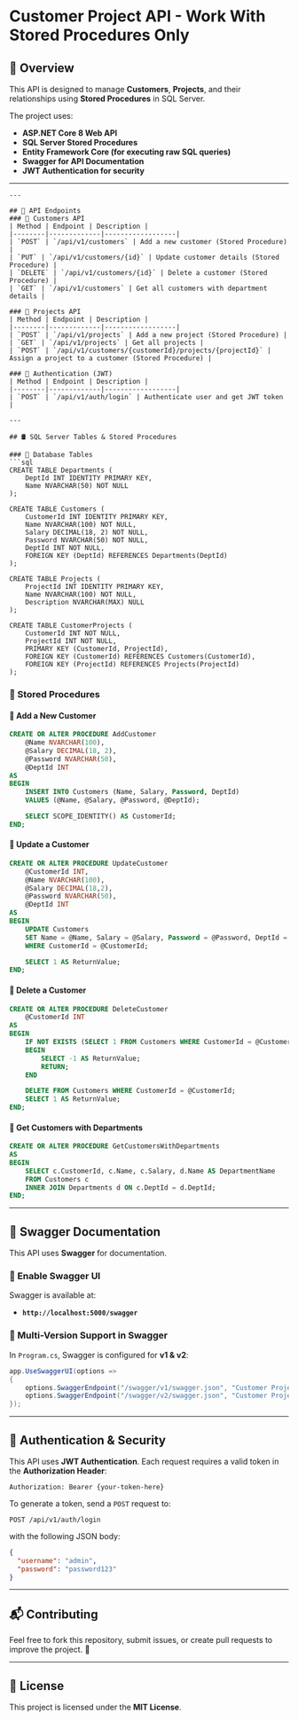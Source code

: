 # Customer Project API - Work With Stored Procedures Only

## 📌 Overview
This API is designed to manage **Customers**, **Projects**, and their relationships using **Stored Procedures** in SQL Server.

The project uses:
- **ASP.NET Core 8 Web API**
- **SQL Server Stored Procedures**
- **Entity Framework Core (for executing raw SQL queries)**
- **Swagger for API Documentation**
- **JWT Authentication for security**

---
```
---

## 🚀 API Endpoints
### 🔹 Customers API
| Method | Endpoint | Description |
|--------|-------------|------------------|
| `POST` | `/api/v1/customers` | Add a new customer (Stored Procedure) |
| `PUT` | `/api/v1/customers/{id}` | Update customer details (Stored Procedure) |
| `DELETE` | `/api/v1/customers/{id}` | Delete a customer (Stored Procedure) |
| `GET` | `/api/v1/customers` | Get all customers with department details |

### 🔹 Projects API
| Method | Endpoint | Description |
|--------|-------------|------------------|
| `POST` | `/api/v1/projects` | Add a new project (Stored Procedure) |
| `GET` | `/api/v1/projects` | Get all projects |
| `POST` | `/api/v1/customers/{customerId}/projects/{projectId}` | Assign a project to a customer (Stored Procedure) |

### 🔹 Authentication (JWT)
| Method | Endpoint | Description |
|--------|-------------|------------------|
| `POST` | `/api/v1/auth/login` | Authenticate user and get JWT token |

---

## 🛢️ SQL Server Tables & Stored Procedures

### 🔹 Database Tables
```sql
CREATE TABLE Departments (
    DeptId INT IDENTITY PRIMARY KEY,
    Name NVARCHAR(50) NOT NULL        
);

CREATE TABLE Customers (
    CustomerId INT IDENTITY PRIMARY KEY,  
    Name NVARCHAR(100) NOT NULL,        
    Salary DECIMAL(18, 2) NOT NULL,      
    Password NVARCHAR(50) NOT NULL,      
    DeptId INT NOT NULL,                  
    FOREIGN KEY (DeptId) REFERENCES Departments(DeptId)
);

CREATE TABLE Projects (
    ProjectId INT IDENTITY PRIMARY KEY,
    Name NVARCHAR(100) NOT NULL,        
    Description NVARCHAR(MAX) NULL     
);

CREATE TABLE CustomerProjects (
    CustomerId INT NOT NULL,
    ProjectId INT NOT NULL,
    PRIMARY KEY (CustomerId, ProjectId),
    FOREIGN KEY (CustomerId) REFERENCES Customers(CustomerId),
    FOREIGN KEY (ProjectId) REFERENCES Projects(ProjectId)
);
```

### 🔹 Stored Procedures

#### 📌 Add a New Customer
```sql
CREATE OR ALTER PROCEDURE AddCustomer
    @Name NVARCHAR(100),
    @Salary DECIMAL(18, 2),
    @Password NVARCHAR(50),
    @DeptId INT
AS
BEGIN
    INSERT INTO Customers (Name, Salary, Password, DeptId)
    VALUES (@Name, @Salary, @Password, @DeptId);

    SELECT SCOPE_IDENTITY() AS CustomerId;
END;
```

#### 📌 Update a Customer
```sql
CREATE OR ALTER PROCEDURE UpdateCustomer
    @CustomerId INT,
    @Name NVARCHAR(100),
    @Salary DECIMAL(18,2),
    @Password NVARCHAR(50),
    @DeptId INT
AS
BEGIN
    UPDATE Customers
    SET Name = @Name, Salary = @Salary, Password = @Password, DeptId = @DeptId
    WHERE CustomerId = @CustomerId;

    SELECT 1 AS ReturnValue;
END;
```

#### 📌 Delete a Customer
```sql
CREATE OR ALTER PROCEDURE DeleteCustomer
    @CustomerId INT
AS
BEGIN
    IF NOT EXISTS (SELECT 1 FROM Customers WHERE CustomerId = @CustomerId)
    BEGIN
        SELECT -1 AS ReturnValue;
        RETURN;
    END

    DELETE FROM Customers WHERE CustomerId = @CustomerId;
    SELECT 1 AS ReturnValue;
END;
```

#### 📌 Get Customers with Departments
```sql
CREATE OR ALTER PROCEDURE GetCustomersWithDepartments
AS
BEGIN
    SELECT c.CustomerId, c.Name, c.Salary, d.Name AS DepartmentName
    FROM Customers c
    INNER JOIN Departments d ON c.DeptId = d.DeptId;
END;
```

---

## 📜 Swagger Documentation
This API uses **Swagger** for documentation.

### 🔹 Enable Swagger UI
Swagger is available at:
- **`http://localhost:5000/swagger`**

### 🔹 Multi-Version Support in Swagger
In `Program.cs`, Swagger is configured for **v1 & v2**:
```csharp
app.UseSwaggerUI(options =>
{
    options.SwaggerEndpoint("/swagger/v1/swagger.json", "Customer Project API v1");
    options.SwaggerEndpoint("/swagger/v2/swagger.json", "Customer Project API v2");
});
```

---

## 🔐 Authentication & Security
This API uses **JWT Authentication**. Each request requires a valid token in the **Authorization Header**:
```http
Authorization: Bearer {your-token-here}
```

To generate a token, send a `POST` request to:
```http
POST /api/v1/auth/login
```
with the following JSON body:
```json
{
  "username": "admin",
  "password": "password123"
}
```
---

## 📬 Contributing
Feel free to fork this repository, submit issues, or create pull requests to improve the project. 🙌

---

## 📄 License
This project is licensed under the **MIT License**.

